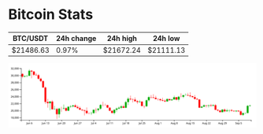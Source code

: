 # Bitcoin Stats

BTC/USDT|24h change|24h high|24h low|
|---|---|---|---|
|$21486.63|0.97%|$21672.24|$21111.13|

<img src="./chart.svg">
